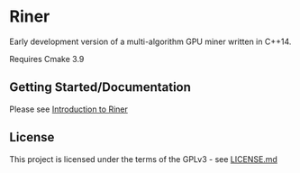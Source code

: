# Riner

Early development version of a multi-algorithm GPU miner written in C++14.

Requires Cmake 3.9

## Getting Started/Documentation

Please see [Introduction to Riner](https://genesismining.github.com/Riner "Riner Documentation")

## License

This project is licensed under the terms of the GPLv3 - see [LICENSE.md](LICENSE.md)
